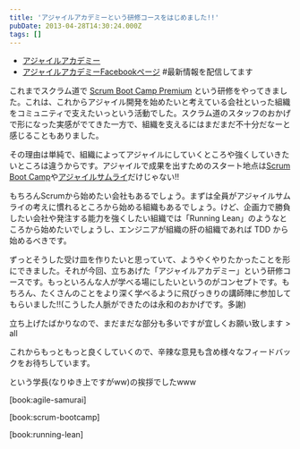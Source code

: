 ```yaml
---
title: 'アジャイルアカデミーという研修コースをはじめました!!'
pubDate: 2013-04-28T14:30:24.000Z
tags: []
---
```


- [アジャイルアカデミー](http://event.shoeisha.jp/aa)
- [アジャイルアカデミーFacebookページ](https://www.facebook.com/AgileAcademy.jp) #最新情報を配信してます

これまでスクラム道で [Scrum Boot Camp Premium](http://enterprisezine.jp/pma/special/01) という研修をやってきました。これは、これからアジャイル開発を始めたいと考えている会社といった組織をコミュニティで支えたいっという活動でした。スクラム道のスタッフのおかげで形になった実感がでてきた一方で、組織を支えるにはまだまだ不十分だなーと感じることもありました。

その理由は単純で、組織によってアジャイルにしていくところや強くしていきたいところは違うからです。アジャイルで成果を出すためのスタート地点は[Scrum Boot Camp](http://www.amazon.co.jp/gp/product/4798129712/ref=as_li_ss_tl?ie=UTF8&camp=247&creative=7399&creativeASIN=4798129712&linkCode=as2&tag=nawoto07-22)や[アジャイルサムライ](http://www.amazon.co.jp/gp/product/4274068560/ref=as_li_ss_tl?ie=UTF8&camp=247&creative=7399&creativeASIN=4274068560&linkCode=as2&tag=nawoto07-22)だけじゃない!!

もちろんScrumから始めたい会社もあるでしょう。まずは全員がアジャイルサムライの考えに慣れるところから始める組織もあるでしょう。けど、企画力で勝負したい会社や発注する能力を強くしたい組織では「Running Lean」のようなところから始めたいでしょうし、エンジニアが組織の肝の組織であれば TDD から始めるべきです。

ずっとそうした受け皿を作りたいと思っていて、ようやくやりたかったことを形にできました。それが今回、立ちあげた「アジャイルアカデミー」という研修コースです。もっといろんな人が学べる場にしたいというのがコンセプトです。もちろん、たくさんのことをより深く学べるように飛びっきりの講師陣に参加してもらいました!!(こうした人脈ができたのは永和のおかげです。多謝)

立ち上げたばかりなので、まだまだな部分も多いですが宜しくお願い致します > all

これからもっともっと良くしていくので、辛辣な意見も含め様々なフィードバックをお待ちしています。

という学長(なりゆき上ですがww)の挨拶でしたwww

[book:agile-samurai]

[book:scrum-bootcamp]

[book:running-lean]
